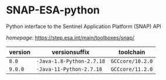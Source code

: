 # SNAP-ESA-python

Python interface to the Sentinel Application Platform (SNAP) API

*homepage*: <https://step.esa.int/main/toolboxes/snap/>

version | versionsuffix | toolchain
--------|---------------|----------
``8.0`` | ``-Java-1.8-Python-2.7.18`` | ``GCCcore/10.2.0``
``9.0.0`` | ``-Java-11-Python-2.7.18`` | ``GCCcore/11.2.0``
